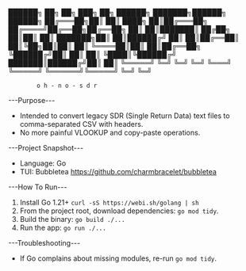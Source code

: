  ██████╗ ██╗  ██╗    ███╗   ██╗ ██████╗     ███████╗██████╗ ██████╗ 
██╔═══██╗██║  ██║    ████╗  ██║██╔═══██╗    ██╔════╝██╔══██╗██╔══██╗
██║   ██║███████║    ██╔██╗ ██║██║   ██║    ███████╗██║  ██║██████╔╝
██║   ██║██╔══██║    ██║╚██╗██║██║   ██║    ╚════██║██║  ██║██╔══██╗
╚██████╔╝██║  ██║    ██║ ╚████║╚██████╔╝    ███████║██████╔╝██║  ██║
 ╚═════╝ ╚═╝  ╚═╝    ╚═╝  ╚═══╝ ╚═════╝     ╚══════╝╚═════╝ ╚═╝  ╚═╝

            o h - n o - s d r

---Purpose---
- Intended to convert legacy SDR (Single Return Data) text files to comma-separated CSV with headers.
- No more painful VLOOKUP and copy-paste operations.


---Project Snapshot---
- Language: Go
- TUI: Bubbletea https://github.com/charmbracelet/bubbletea

---How To Run---
1. Install Go 1.21+
`curl -sS https://webi.sh/golang | sh`
2. From the project root, download dependencies: `go mod tidy`.
3. Build the binary: `go build ./...`
4. Run the app: `go run ./...`

---Troubleshooting---
- If Go complains about missing modules, re-run `go mod tidy`.

